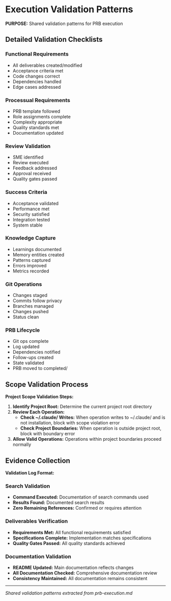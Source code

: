 # Execution Validation Patterns

**PURPOSE:** Shared validation patterns for PRB execution

## Detailed Validation Checklists

### Functional Requirements
- All deliverables created/modified
- Acceptance criteria met
- Code changes correct
- Dependencies handled
- Edge cases addressed

### Processual Requirements  
- PRB template followed
- Role assignments complete
- Complexity appropriate
- Quality standards met
- Documentation updated

### Review Validation
- SME identified
- Review executed
- Feedback addressed
- Approval received
- Quality gates passed

### Success Criteria
- Acceptance validated
- Performance met
- Security satisfied
- Integration tested
- System stable

### Knowledge Capture
- Learnings documented
- Memory entities created
- Patterns captured
- Errors improved
- Metrics recorded

### Git Operations
- Changes staged
- Commits follow privacy
- Branches managed
- Changes pushed
- Status clean

### PRB Lifecycle
- Git ops complete
- Log updated
- Dependencies notified
- Follow-ups created
- State validated
- PRB moved to completed/

## Scope Validation Process

**Project Scope Validation Steps:**

1. **Identify Project Root:** Determine the current project root directory
2. **Review Each Operation:**
   - **Check ~/.claude/ Writes:** When operation writes to ~/.claude/ and is not installation, block with scope violation error
   - **Check Project Boundaries:** When operation is outside project root, block with boundary error
3. **Allow Valid Operations:** Operations within project boundaries proceed normally

## Evidence Collection

**Validation Log Format:**

### Search Validation
- **Command Executed:** Documentation of search commands used
- **Results Found:** Documented search results
- **Zero Remaining References:** Confirmed or requires attention

### Deliverables Verification
- **Requirements Met:** All functional requirements satisfied
- **Specifications Complete:** Implementation matches specifications
- **Quality Gates Passed:** All quality standards achieved

### Documentation Validation
- **README Updated:** Main documentation reflects changes
- **All Documentation Checked:** Comprehensive documentation review
- **Consistency Maintained:** All documentation remains consistent

---
*Shared validation patterns extracted from prb-execution.md*